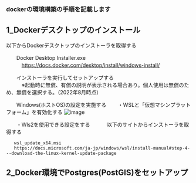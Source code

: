 ### dockerの環境構築の手順を記載します
## 1_Dockerデスクトップのインストール  

以下からDockerデスクトップのインストーラを取得する  

　　Docker Desktop Installer.exe  
　　　https://docs.docker.com/desktop/install/windows-install/  

　　インストーラを実行してセットアップする  
　　　※起動時に無償、有償の説明が表示される場合あり。個人使用は無償のため、無償を選択する。（2022年8月時点）  

　　Windows(ホストOS)の設定を実施する
  　　・WSLと「仮想マシンプラットフォーム」を有効化する
![image](https://user-images.githubusercontent.com/115159924/194710488-96ddfb7c-27d7-4bcf-8c11-ae8a58a8fd1c.png)

  　　・Wls2を使用できる設定をする
    　　　以下のサイトからインストーラを取得する  
       
       wsl_update_x64.msi
       https://docs.microsoft.com/ja-jp/windows/wsl/install-manual#step-4---download-the-linux-kernel-update-package  
       


## 2_Docker環境でPostgres(PostGIS)をセットアップ  

